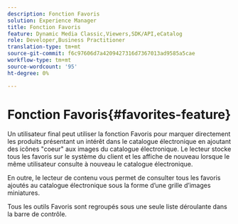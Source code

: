 ```yaml
---
description: Fonction Favoris
solution: Experience Manager
title: Fonction Favoris
feature: Dynamic Media Classic,Viewers,SDK/API,eCatalog
role: Developer,Business Practitioner
translation-type: tm+mt
source-git-commit: f6c97606d7a4209427316d7367013ad9585a5cae
workflow-type: tm+mt
source-wordcount: '95'
ht-degree: 0%

---
```



# Fonction Favoris{#favorites-feature}

Un utilisateur final peut utiliser la fonction Favoris pour marquer directement les produits présentant un intérêt dans le catalogue électronique en ajoutant des icônes &quot;coeur&quot; aux images du catalogue électronique. Le lecteur stocke tous les favoris sur le système du client et les affiche de nouveau lorsque le même utilisateur consulte à nouveau le catalogue électronique.

En outre, le lecteur de contenu vous permet de consulter tous les favoris ajoutés au catalogue électronique sous la forme d’une grille d’images miniatures.

Tous les outils Favoris sont regroupés sous une seule liste déroulante dans la barre de contrôle.
